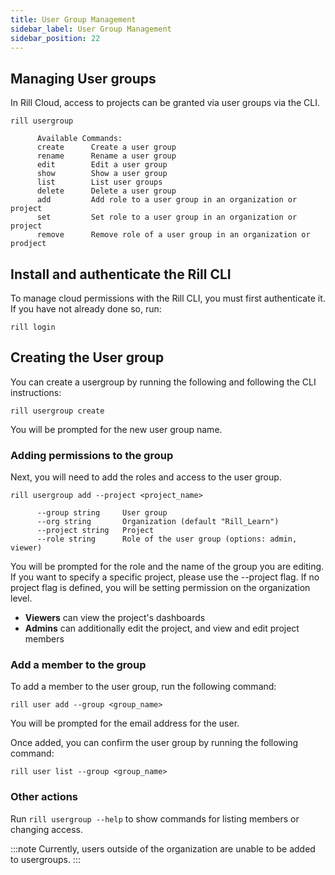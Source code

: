 ```yaml
---
title: User Group Management
sidebar_label: User Group Management
sidebar_position: 22
---
```


## Managing User groups 

In Rill Cloud, access to projects can be granted via user groups via the CLI. 

```
rill usergroup

      Available Commands:
      create      Create a user group
      rename      Rename a user group
      edit        Edit a user group
      show        Show a user group
      list        List user groups
      delete      Delete a user group
      add         Add role to a user group in an organization or project
      set         Set role to a user group in an organization or project
      remove      Remove role of a user group in an organization or prodject
```


## Install and authenticate the Rill CLI

To manage cloud permissions with the Rill CLI, you must first authenticate it. If you have not already done so, run:
```
rill login
```


## Creating the User group

You can create a usergroup by running the following and following the CLI instructions:

```
rill usergroup create
```
You will be prompted for the new user group name.

### Adding permissions to the group
Next, you will need to add the roles and access to the user group.

```
rill usergroup add --project <project_name>

      --group string     User group
      --org string       Organization (default "Rill_Learn")
      --project string   Project
      --role string      Role of the user group (options: admin, viewer)
```
You will be prompted for the role and the name of the group you are editing. If you want to specify a specific project, please use the --project flag. If no project flag is defined, you will be setting permission on the organization level.

- **Viewers** can view the project's dashboards
- **Admins** can additionally edit the project, and view and edit project members

### Add a member to the group

To add a member to the user group, run the following command:
```
rill user add --group <group_name>
```

You will be prompted for the email address for the user.

Once added, you can confirm the user group by running the following command:
```
rill user list --group <group_name>
```


### Other actions
Run `rill usergroup --help` to show commands for listing members or changing access.


:::note
Currently, users outside of the organization are unable to be added to usergroups.
:::